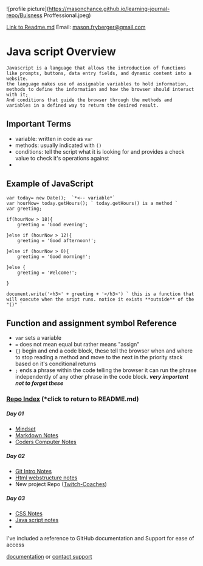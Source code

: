 ![profile picture](https://masonchance.github.io/learning-journal-repo/Buisness Proffessional.jpeg)


 [Link to Readme.md](https://masonchance.github.io/learning-journal-repo/readme.md)  Email: mason.fryberger@gmail.com 


# Java script Overview

```
Javascript is a language that allows the introduction of functions like prompts, buttons, data entry fields, and dynamic content into a website.
the language makes use of assignable variables to hold information, methods to define the information and how the browser should interact with it;
And conditions that guide the browser through the methods and variables in a defined way to return the desired result.

```


## Important Terms
- variable: written in code as `var`
- methods: usually indicated with `()`
- conditions: tell the script what it is looking for and provides a check value to check it's operations against
-

## Example of JavaScript 
```
var today= new Date();  `*<-- variable*`
var hourNow= today.getHours(); ` today.getHours() is a method `
var greeting;

if(hourNow > 18){
    greeting = 'Good evening';

}else if (hourNow > 12){ 
    greeting = 'Good afternoon!';

}else if (hourNow > 0){
    greeting = 'Good morning!';

}else {
    greeting = 'Welcome!';

}

document.write('<h3>' + greeting + '</h3>') ` this is a function that will execute when the sript runs. notice it exists **outside** of the "()" `

```

## Function and assignment symbol Reference

- `var` sets a variable
- `=` does not mean equal but rather means "assign"
- `{}` begin and end a code block, these tell the browser when and where to stop reading a method and move to the next in the priority stack based on it's conditional returns
- `;` ends a phrase within the code telling the browser it can run the phrase independently of any other phrase in the code block. ***very important not to forget these***





### [Repo Index](https://masonchance.github.io/learning-journal-repo/) (*click to return to README.md)

##### Day 01

- [Mindset](https://masonchance.github.io/learning-journal-repo/main-page)
- [Markdown Notes](https://masonchance.github.io/learning-journal-repo/markdown-notes)
- [Coders Computer Notes](https://masonchance.github.io/learning-journal-repo/the-coders-computer-notes)

##### Day 02
 - [Git Intro Notes](https://masonchance.github.io/learning-journal-repo/git-intro-notes)
 - [Html webstructure notes](https://masonchance.github.io/learning-journal-repo/Html-webstructure-notes)
 - New project Repo ([Twitch-Coaches](https://masonchance.github.io/twitch-coaches))

##### Day 03
- [CSS Notes](https://masonchance.github.io/learning-journal-repo/css-notes)
- [Java script notes](https://masonchance.github.io/learning-journal-repo/js-notes)
-

I've included a reference to GitHub documentation and Support for ease of access

[documentation](https://help.github.com/categories/github-pages-basics/) or [contact support](https://github.com/contact)